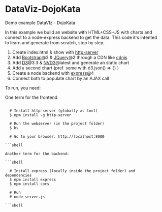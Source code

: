 # DataViz-DojoKata

Demo example DataVIz - DojoKata

In this example we build an website with HTML+CSS+JS with charts and connect to a node-express backend to get the data.
This code it's intented to learn and generate from scratch, step by step.

1. Create index.html & show with [http-server](https://www.npmjs.com/package/http-server)
2. Add [Bootstrap](http://getbootstrap.com/)@3 & [JQuery](https://jquery.com/)@2 through a CDN like [cdnjs](https://cdnjs.com)
3. Add [D3](https://d3js.org/)@3.3 & [NVD3](http://nvd3.org/)@latest and generate an static chart
4. Add a second chart (pref. some with d3.json() => {} )
5. Create a node backend with [express](http://expressjs.com/)@4
6. Connect both to populate chart by an AJAX call

To run, you need:

One term for the frontend:

```shell

  # Install http-server (globally as tool)
  $ npm install -g http-server
  
  # Run the webserver (in the project folder)
  $ hs
  
  # Go to your browser: http://localhost:8080

```shell

Another term for the backend:

```shell
  
  # Install express (locally inside the project folder) and dependencies
  $ npm install express
  $ npm install cors
  
  # Run
  # node server.js

```shell


